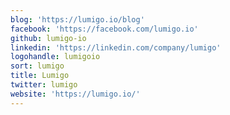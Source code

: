 ```yaml
---
blog: 'https://lumigo.io/blog'
facebook: 'https://facebook.com/lumigo.io'
github: lumigo-io
linkedin: 'https://linkedin.com/company/lumigo'
logohandle: lumigoio
sort: lumigo
title: Lumigo
twitter: lumigo
website: 'https://lumigo.io/'
---
```


